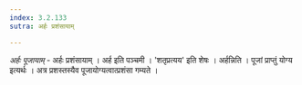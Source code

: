 ```yaml
---
index: 3.2.133
sutra: अर्हः प्रशंसायाम्

---
```

_अर्हः पूजायाम्_ - अर्हः प्रशंसायाम् । अर्ह इति पञ्चमी । 'शतृप्रत्यय' इति शेषः । अर्हन्निति । पूजां प्राप्तुं योग्य इत्यर्थः । अत्र प्रशस्तस्यैव पूजायोग्यत्वात्प्रशंसा गम्यते ।